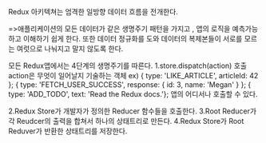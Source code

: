 Redux 아키텍쳐는 엄격한 일방향 데이터 흐름을 전개한다.

=>애플리케이션의 모든 데이터가 같은 생명주기 패턴을 가지고 , 앱의 로직을 예측가능하고 이해하기 쉽게 한다.
    또한 데이터 정규화를 도와 데이터의 복제본들이 서로를 모르는 여럿으로 나눠지고 말지 않도록 한다.

모든 Redux앱에서는 4단계의 생명주기를 따른다.
1.store.dispatch(action) 호출 
 action은 무엇이 일어날지 기술하는 객체 
 ex)
 { type: 'LIKE_ARTICLE', articleId: 42 };
 { type: 'FETCH_USER_SUCCESS', response: { id: 3, name: 'Megan' } };
 { type: 'ADD_TODO', text: 'Read the Redux docs.'};
  앱의 어디서나 호출할 수 있다.

2.Redux Store가 개발자가 정의한 Reducer 함수들을 호출한다.
3.Root Reducer가 각 Reudcer의 출력을 합쳐서 하나의 상태트리로 만든다.
4.Redux Store가 Root Reduver가 반환한 상태트리를 저장한다.

